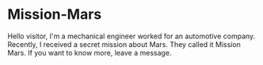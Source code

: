 # Mission-Mars
Hello visitor,
I'm a mechanical engineer worked for an automotive company.
Recently, I received a secret mission about Mars.
They called it Mission Mars.
If you want to know more, leave a message.
